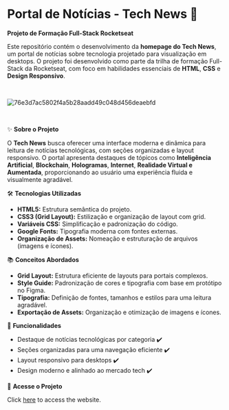 # Portal de Notícias - Tech News 📰

**Projeto de Formação Full-Stack Rocketseat**

Este repositório contém o desenvolvimento da **homepage do Tech News**, um portal de notícias sobre tecnologia projetado para visualização em desktops. O projeto foi desenvolvido como parte da trilha de formação Full-Stack da Rocketseat, com foco em habilidades essenciais de **HTML**, **CSS** e **Design Responsivo**.

<br>

![76e3d7ac5802f4a5b28aadd49c048d456deaebfd](https://github.com/user-attachments/assets/9c9063c1-dd2d-4385-b8a0-4ee7f615db9d)

<br>

✨ **Sobre o Projeto**

O **Tech News** busca oferecer uma interface moderna e dinâmica para leitura de notícias tecnológicas, com seções organizadas e layout responsivo. O portal apresenta destaques de tópicos como **Inteligência Artificial**, **Blockchain**, **Hologramas**, **Internet**, **Realidade Virtual e Aumentada**, proporcionando ao usuário uma experiência fluida e visualmente agradável.

🛠️ **Tecnologias Utilizadas**
- **HTML5:** Estrutura semântica do projeto.
- **CSS3 (Grid Layout):** Estilização e organização de layout com grid.
- **Variáveis CSS:** Simplificação e padronização do código.
- **Google Fonts:** Tipografia moderna com fontes externas.
- **Organização de Assets:** Nomeação e estruturação de arquivos (imagens e ícones).

📚 **Conceitos Abordados**
- **Grid Layout:** Estrutura eficiente de layouts para portais complexos.
- **Style Guide:** Padronização de cores e tipografia com base em protótipo no Figma.
- **Tipografia:** Definição de fontes, tamanhos e estilos para uma leitura agradável.
- **Exportação de Assets:** Organização e otimização de imagens e ícones.

🎯 **Funcionalidades**
- Destaque de notícias tecnológicas por categoria ✔️
- Seções organizadas para uma navegação eficiente ✔️
- Layout responsivo para desktops ✔️
- Design moderno e alinhado ao mercado tech ✔️

🔗 **Acesse o Projeto**
 
Click <a href="https://arianemoura.github.io/portaldenoticias/" target="_blank">here</a> to access the website.



